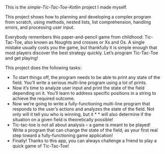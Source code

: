 This is the *simple-Tic-Tac-Toe-Kotlin* project I made myself. 

This project shows how to planning and developing a complex program from scratch, using methods, nested lists, list comprehension, handling errors, and processing user input.

Everybody remembers this paper-and-pencil game from childhood: Tic-Tac-Toe, also known as Noughts and crosses or Xs and Os. A single mistake usually costs you the game, but thankfully it is simple enough that most players discover the best strategy quickly. Let’s program Tic-Tac-Toe and get playing!

This project does the following tasks:

* To start things off, the program needs to be able to print any state of the field. You’ll write a serious multi-line program using a lot of prints.
* Now it’s time to analyze user input and print the state of the field depending on it. You’ll learn to address specific positions in a string to achieve the required outcome.
* Now we’re going to write a fully-functioning multi-line program that responds to the user’s actions and analyzes the state of the field. Not only will it tell you who is winning, but it * * will also determine if the situation on a given field is theoretically possible!
* Tic-tac-toe is not all about analysis – a game is meant to be played! Write a program that can change the state of the field, as your first real step toward a fully-functioning game application!
* Finally! Thanks to this app, you can always challenge a friend to play a quick game of Tic-Tac-Toe!



